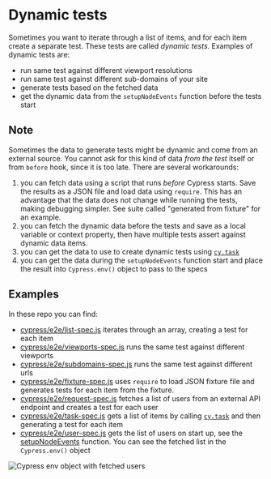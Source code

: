 # Dynamic tests

Sometimes you want to iterate through a list of items, and for each item create a separate test. These tests are called _dynamic tests_. Examples of dynamic tests are:

- run same test against different viewport resolutions
- run same test against different sub-domains of your site
- generate tests based on the fetched data
- get the dynamic data from the `setupNodeEvents` function before the tests start

## Note

Sometimes the data to generate tests might be dynamic and come from an external source. You cannot ask for this kind of data _from the test_ itself or from `before` hook, since it is too late. There are several workarounds:

1. you can fetch data using a script that runs _before_ Cypress starts. Save the results as a JSON file and load data using `require`. This has an advantage that the data does not change while running the tests, making debugging simpler. See suite called "generated from fixture" for an example.
2. you can fetch the dynamic data before the tests and save as a local variable or context property, then have multiple tests assert against dynamic data items.
3. you can get the data to use to create dynamic tests using [`cy.task`](https://on.cypress.io/task)
4. you can get the data during the `setupNodeEvents` function start and place the result into `Cypress.env()` object to pass to the specs

## Examples

In these repo you can find:

- [cypress/e2e/list-spec.js](cypress/e2e/list-spec.js) iterates through an array, creating a test for each item
- [cypress/e2e/viewports-spec.js](cypress/e2e/viewports-spec.js) runs the same test against different viewports
- [cypress/e2e/subdomains-spec.js](cypress/e2e/subdomains-spec.js) runs the same test against different urls
- [cypress/e2e/fixture-spec.js](cypress/e2e/fixture-spec.js) uses `require` to load JSON fixture file and generates tests for each item from the fixture.
- [cypress/e2e/request-spec.js](cypress/e2e/request-spec.js) fetches a list of users from an external API endpoint and creates a test for each user
- [cypress/e2e/task-spec.js](cypress/e2e/task-spec.js) gets a list of items by calling [`cy.task`](https://on.cypress.io/task) and then generating a test for each item
- [cypress/e2e/user-spec.js](./cypress/e2e/user-spec.js) gets the list of users on start up, see the [setupNodeEvents](cypress.config.js) function. You can see the fetched list in the `Cypress.env()` object

![Cypress env object with fetched users](./images/users.png)
